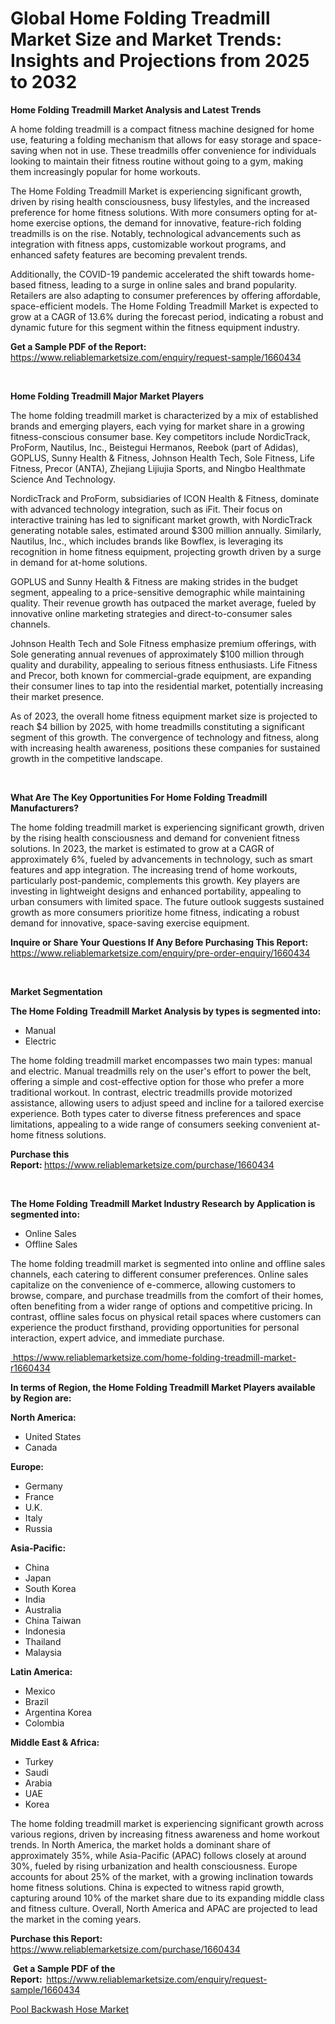 <p><h1>Global Home Folding Treadmill Market Size and Market Trends: Insights and Projections from 2025 to 2032</h1></p><p><strong>Home Folding Treadmill Market Analysis and Latest Trends</strong></p>
<p><p>A home folding treadmill is a compact fitness machine designed for home use, featuring a folding mechanism that allows for easy storage and space-saving when not in use. These treadmills offer convenience for individuals looking to maintain their fitness routine without going to a gym, making them increasingly popular for home workouts.</p><p>The Home Folding Treadmill Market is experiencing significant growth, driven by rising health consciousness, busy lifestyles, and the increased preference for home fitness solutions. With more consumers opting for at-home exercise options, the demand for innovative, feature-rich folding treadmills is on the rise. Notably, technological advancements such as integration with fitness apps, customizable workout programs, and enhanced safety features are becoming prevalent trends.</p><p>Additionally, the COVID-19 pandemic accelerated the shift towards home-based fitness, leading to a surge in online sales and brand popularity. Retailers are also adapting to consumer preferences by offering affordable, space-efficient models. The Home Folding Treadmill Market is expected to grow at a CAGR of 13.6% during the forecast period, indicating a robust and dynamic future for this segment within the fitness equipment industry.</p></p>
<p><strong>Get a Sample PDF of the Report:&nbsp;</strong> <a href="https://www.reliablemarketsize.com/enquiry/request-sample/1660434?utm_campaign=1898&utm_medium=2&utm_source=Github&utm_content=ia&utm_term=08022025&utm_id=home-folding-treadmill">https://www.reliablemarketsize.com/enquiry/request-sample/1660434</a></p>
<p>&nbsp;</p>
<p><strong>Home Folding Treadmill Major Market Players</strong></p>
<p><p>The home folding treadmill market is characterized by a mix of established brands and emerging players, each vying for market share in a growing fitness-conscious consumer base. Key competitors include NordicTrack, ProForm, Nautilus, Inc., Beistegui Hermanos, Reebok (part of Adidas), GOPLUS, Sunny Health & Fitness, Johnson Health Tech, Sole Fitness, Life Fitness, Precor (ANTA), Zhejiang Lijiujia Sports, and Ningbo Healthmate Science And Technology.</p><p>NordicTrack and ProForm, subsidiaries of ICON Health & Fitness, dominate with advanced technology integration, such as iFit. Their focus on interactive training has led to significant market growth, with NordicTrack generating notable sales, estimated around $300 million annually. Similarly, Nautilus, Inc., which includes brands like Bowflex, is leveraging its recognition in home fitness equipment, projecting growth driven by a surge in demand for at-home solutions.</p><p>GOPLUS and Sunny Health & Fitness are making strides in the budget segment, appealing to a price-sensitive demographic while maintaining quality. Their revenue growth has outpaced the market average, fueled by innovative online marketing strategies and direct-to-consumer sales channels.</p><p>Johnson Health Tech and Sole Fitness emphasize premium offerings, with Sole generating annual revenues of approximately $100 million through quality and durability, appealing to serious fitness enthusiasts. Life Fitness and Precor, both known for commercial-grade equipment, are expanding their consumer lines to tap into the residential market, potentially increasing their market presence.</p><p>As of 2023, the overall home fitness equipment market size is projected to reach $4 billion by 2025, with home treadmills constituting a significant segment of this growth. The convergence of technology and fitness, along with increasing health awareness, positions these companies for sustained growth in the competitive landscape.</p></p>
<p>&nbsp;</p>
<p><strong>What Are The Key Opportunities For Home Folding Treadmill Manufacturers?</strong></p>
<p><p>The home folding treadmill market is experiencing significant growth, driven by the rising health consciousness and demand for convenient fitness solutions. In 2023, the market is estimated to grow at a CAGR of approximately 6%, fueled by advancements in technology, such as smart features and app integration. The increasing trend of home workouts, particularly post-pandemic, complements this growth. Key players are investing in lightweight designs and enhanced portability, appealing to urban consumers with limited space. The future outlook suggests sustained growth as more consumers prioritize home fitness, indicating a robust demand for innovative, space-saving exercise equipment.</p></p>
<p><strong>Inquire or Share Your Questions If Any Before Purchasing This Report:</strong> <a href="https://www.reliablemarketsize.com/enquiry/pre-order-enquiry/1660434?utm_campaign=1898&utm_medium=2&utm_source=Github&utm_content=ia&utm_term=08022025&utm_id=home-folding-treadmill">https://www.reliablemarketsize.com/enquiry/pre-order-enquiry/1660434</a></p>
<p>&nbsp;</p>
<p><strong>Market Segmentation</strong></p>
<p><strong>The Home Folding Treadmill Market Analysis by types is segmented into:</strong></p>
<p><ul><li>Manual</li><li>Electric</li></ul></p>
<p><p>The home folding treadmill market encompasses two main types: manual and electric. Manual treadmills rely on the user's effort to power the belt, offering a simple and cost-effective option for those who prefer a more traditional workout. In contrast, electric treadmills provide motorized assistance, allowing users to adjust speed and incline for a tailored exercise experience. Both types cater to diverse fitness preferences and space limitations, appealing to a wide range of consumers seeking convenient at-home fitness solutions.</p></p>
<p><strong>Purchase this Report:&nbsp;</strong><a href="https://www.reliablemarketsize.com/purchase/1660434?utm_campaign=1898&utm_medium=2&utm_source=Github&utm_content=ia&utm_term=08022025&utm_id=home-folding-treadmill">https://www.reliablemarketsize.com/purchase/1660434</a></p>
<p>&nbsp;</p>
<p><strong>The Home Folding Treadmill Market Industry Research by Application is segmented into:</strong></p>
<p><ul><li>Online Sales</li><li>Offline Sales</li></ul></p>
<p><p>The home folding treadmill market is segmented into online and offline sales channels, each catering to different consumer preferences. Online sales capitalize on the convenience of e-commerce, allowing customers to browse, compare, and purchase treadmills from the comfort of their homes, often benefiting from a wider range of options and competitive pricing. In contrast, offline sales focus on physical retail spaces where customers can experience the product firsthand, providing opportunities for personal interaction, expert advice, and immediate purchase.</p></p>
<p><a href="https://www.reliablemarketsize.com/home-folding-treadmill-market-r1660434?utm_campaign=1898&utm_medium=2&utm_source=Github&utm_content=ia&utm_term=08022025&utm_id=home-folding-treadmill">&nbsp;https://www.reliablemarketsize.com/home-folding-treadmill-market-r1660434</a></p>
<p><strong>In terms of Region, the Home Folding Treadmill Market Players available by Region are:</strong></p>
<p>
    <p> <strong> North America: </strong>
        <ul>
            <li>United States</li>
            <li>Canada</li>
        </ul>
        </p> 
    <p> <strong> Europe: </strong>
        <ul>
            <li>Germany</li>
            <li>France</li>
            <li>U.K.</li>
            <li>Italy</li>
            <li>Russia</li>
        </ul>
        </p> 
    <p> <strong> Asia-Pacific: </strong>
        <ul>
            <li>China</li>
            <li>Japan</li>
            <li>South Korea</li>
            <li>India</li>
            <li>Australia</li>
            <li>China Taiwan</li>
            <li>Indonesia</li>
            <li>Thailand</li>
            <li>Malaysia</li>
        </ul>
        </p> 
    <p> <strong> Latin America: </strong>
        <ul>
            <li>Mexico</li>
            <li>Brazil</li>
            <li>Argentina Korea</li>
            <li>Colombia</li>
        </ul>
        </p> 
    <p> <strong> Middle East & Africa: </strong>
        <ul>
            <li>Turkey</li>
            <li>Saudi</li>
            <li>Arabia</li>
            <li>UAE</li>
            <li>Korea</li>
        </ul>
    </p>
    </p>
<p><p>The home folding treadmill market is experiencing significant growth across various regions, driven by increasing fitness awareness and home workout trends. In North America, the market holds a dominant share of approximately 35%, while Asia-Pacific (APAC) follows closely at around 30%, fueled by rising urbanization and health consciousness. Europe accounts for about 25% of the market, with a growing inclination towards home fitness solutions. China is expected to witness rapid growth, capturing around 10% of the market share due to its expanding middle class and fitness culture. Overall, North America and APAC are projected to lead the market in the coming years.</p></p>
<p><strong>Purchase this Report: </strong><a href="https://www.reliablemarketsize.com/purchase/1660434?utm_campaign=1898&utm_medium=2&utm_source=Github&utm_content=ia&utm_term=08022025&utm_id=home-folding-treadmill">https://www.reliablemarketsize.com/purchase/1660434</a></p>
<p>&nbsp;<strong>Get a Sample PDF of the Report:&nbsp;&nbsp;</strong><a href="https://www.reliablemarketsize.com/enquiry/request-sample/1660434?utm_campaign=1898&utm_medium=2&utm_source=Github&utm_content=ia&utm_term=08022025&utm_id=home-folding-treadmill">https://www.reliablemarketsize.com/enquiry/request-sample/1660434</a></p>
<p><strong></strong></p>
<p><p><a href="https://github.com/Chiragrp22/Market-Research-Report-List-7/blob/main/pool-backwash-hose-market.md?utm_campaign=1898&utm_medium=2&utm_source=Github&utm_content=ia&utm_term=08022025&utm_id=home-folding-treadmill">Pool Backwash Hose Market</a></p></p>